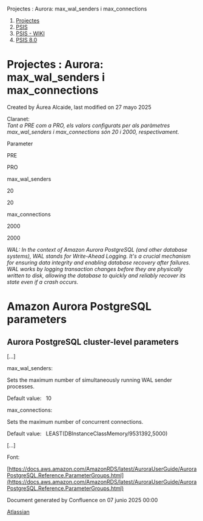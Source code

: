 Projectes : Aurora: max\_wal\_senders i max\_connections  

1.  [Projectes](index.md)
2.  [PSIS](PSIS_24215797.md)
3.  [PSIS - WIKI](PSIS---WIKI_24215598.md)
4.  [PSIS 8.0](PSIS-8.0_64981431.md)

Projectes : Aurora: max\_wal\_senders i max\_connections
========================================================

Created by Áurea Alcaide, last modified on 27 mayo 2025

Claranet:  
_Tant a PRE com a PRO, els valors configurats per als paràmetres max\_wal\_senders i max\_connections són 20 i 2000, respectivament._  
  

Parameter

PRE

PRO

max\_wal\_senders

20

20

max\_connections

2000

2000

  

_WAL: In the context of Amazon Aurora PostgreSQL (and other database systems), WAL stands for Write-Ahead Logging. It's a crucial mechanism for ensuring data integrity and enabling database recovery after failures. WAL works by logging transaction changes before they are physically written to disk, allowing the database to quickly and reliably recover its state even if a crash occurs._

Amazon Aurora PostgreSQL parameters
===================================

Aurora PostgreSQL cluster-level parameters
------------------------------------------

\[...\]

max\_wal\_senders:

Sets the maximum number of simultaneously running WAL sender processes.

Default value:   10

max\_connections:

Sets the maximum number of concurrent connections.

Default value:   LEAST(DBInstanceClassMemory/9531392,5000) 

\[...\]

  

Font:

[https://docs.aws.amazon.com/AmazonRDS/latest/AuroraUserGuide/AuroraPostgreSQL.Reference.ParameterGroups.html](https://docs.aws.amazon.com/AmazonRDS/latest/AuroraUserGuide/AuroraPostgreSQL.Reference.ParameterGroups.html)

  

  

  

Document generated by Confluence on 07 junio 2025 00:00

[Atlassian](http://www.atlassian.com/)